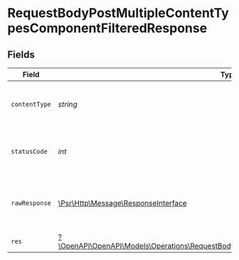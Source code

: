 # RequestBodyPostMultipleContentTypesComponentFilteredResponse


## Fields

| Field                                                                                                                                                                             | Type                                                                                                                                                                              | Required                                                                                                                                                                          | Description                                                                                                                                                                       |
| --------------------------------------------------------------------------------------------------------------------------------------------------------------------------------- | --------------------------------------------------------------------------------------------------------------------------------------------------------------------------------- | --------------------------------------------------------------------------------------------------------------------------------------------------------------------------------- | --------------------------------------------------------------------------------------------------------------------------------------------------------------------------------- |
| `contentType`                                                                                                                                                                     | *string*                                                                                                                                                                          | :heavy_check_mark:                                                                                                                                                                | HTTP response content type for this operation                                                                                                                                     |
| `statusCode`                                                                                                                                                                      | *int*                                                                                                                                                                             | :heavy_check_mark:                                                                                                                                                                | HTTP response status code for this operation                                                                                                                                      |
| `rawResponse`                                                                                                                                                                     | [\Psr\Http\Message\ResponseInterface](https://www.php-fig.org/psr/psr-7/#33-psrhttpmessageresponseinterface)                                                                      | :heavy_minus_sign:                                                                                                                                                                | Raw HTTP response; suitable for custom response parsing                                                                                                                           |
| `res`                                                                                                                                                                             | [?\OpenAPI\OpenAPI\Models\Operations\RequestBodyPostMultipleContentTypesComponentFilteredRes](../../models/operations/RequestBodyPostMultipleContentTypesComponentFilteredRes.md) | :heavy_minus_sign:                                                                                                                                                                | OK                                                                                                                                                                                |